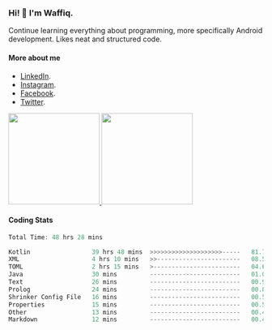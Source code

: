 ### Hi! 👋 I'm Waffiq.

Continue learning everything about programming, more specifically Android development. Likes neat and structured code.

#### More about me 
- [LinkedIn](https://www.linkedin.com/in/waffiqaziz/).
- [Instagram](https://www.instagram.com/waffiqaziz/).
- [Facebook](https://web.facebook.com/WaffiqAziz/).
- [Twitter](https://twitter.com/AzizWaffiq).

<p align="left">
<a href="https://github.com/waffiqaziz">
  <img height="180em" src="https://github-readme-stats-eight-theta.vercel.app/api?username=waffiqaziz&show_icons=true&theme=algolia&include_all_commits=true&count_private=true"/>
  <img height="180em" src="https://github-readme-stats-eight-theta.vercel.app/api/top-langs/?username=waffiqaziz&layout=compact&langs_count=8&theme=algolia"/>
</a>
</p>

#### Coding Stats
<!--START_SECTION:waka-->

```rust
Total Time: 48 hrs 28 mins

Kotlin                 39 hrs 48 mins  >>>>>>>>>>>>>>>>>>>>-----   81.77 %
XML                    4 hrs 10 mins   >>-----------------------   08.59 %
TOML                   2 hrs 15 mins   >------------------------   04.65 %
Java                   30 mins         -------------------------   01.03 %
Text                   26 mins         -------------------------   00.90 %
Prolog                 24 mins         -------------------------   00.85 %
Shrinker Config File   16 mins         -------------------------   00.57 %
Properties             15 mins         -------------------------   00.52 %
Other                  13 mins         -------------------------   00.45 %
Markdown               12 mins         -------------------------   00.43 %
```

<!--END_SECTION:waka-->
